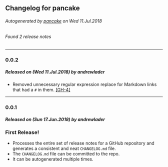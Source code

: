## Changelog for pancake
###### _Autogenerated by_ [pancake](https://github.com/andrewlader/pancake) on Wed 11.Jul.2018
###### _Found 2 release notes_
---
### 0.0.2
##### Released on (_Wed 11.Jul.2018_) by _andrewlader_
* Removed unnecessary regular expression replace for Markdown links that had a `#` in them. [[GH-4]](https://github.com/andrewlader/pancake/pull/4)
---
### 0.0.1
##### Released on (_Sun 17.Jun.2018_) by _andrewlader_
### First Release!
* Processes the entire set of release notes for a GitHub repository and generates a consistent and neat `CHANGELOG.md` file.
* The `CHANGELOG.md` file can be committed to the repo.
* It can be autogenerated multiple times.
